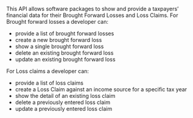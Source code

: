 This API allows software packages to show and provide a taxpayers’ financial data for their Brought Forward Losses and Loss Claims. 
For Brought forward losses a developer can:

* provide a list of brought forward losses
* create a new brought forward loss 
* show a single brought forward loss
* delete an existing brought forward loss
* update an existing brought forward loss
 
For Loss claims a developer can:

* provide a list of loss claims
* create a Loss Claim against an income source for a specific tax year
* show the detail of an existing loss claim
* delete a previously entered loss claim
* update a previously entered loss claim